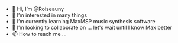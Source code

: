 - 👋 Hi, I’m @Roiseauny
- 👀 I’m interested in many things
- 🌱 I’m currently learning MaxMSP music synthesis software
- 💞️ I’m looking to collaborate on ... let's wait until I know Max better
- 📫 How to reach me ...

<!---
Roiseauny/Roiseauny is a ✨ special ✨ repository because its `README.md` (this file) appears on your GitHub profile.
You can click the Preview link to take a look at your changes.
--->
